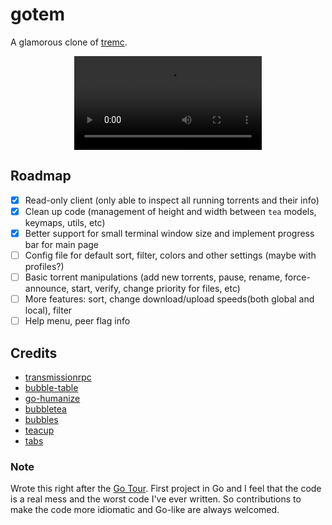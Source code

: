 # gotem

A glamorous clone of [tremc](https://github.com/tremc/tremc).

<div align="center">
  <video src="https://user-images.githubusercontent.com/30691152/215321815-13a4f0ce-2230-4e97-9ed3-fec4eb1edec1.mp4" type="video/mp4"></video>
</div>

## Roadmap

- [x] Read-only client (only able to inspect all running torrents and their info)
- [x] Clean up code (management of height and width between `tea` models, keymaps, utils, etc)
- [x] Better support for small terminal window size and implement progress bar for main page
- [ ] Config file for default sort, filter, colors and other settings (maybe with profiles?)
- [ ] Basic torrent manipulations (add new torrents, pause, rename, force-announce, start, verify,
      change priority for files, etc)
- [ ] More features: sort, change download/upload speeds(both global and local), filter
- [ ] Help menu, peer flag info

## Credits

- [transmissionrpc](https://github.com/hekmon/transmissionrpc)
- [bubble-table](https://github.com/evertras/bubble-table)
- [go-humanize](https://github.com/dustin/go-humanize)
- [bubbletea](https://github.com/charmbracelet/bubbletea)
- [bubbles](https://github.com/charmbracelet/bubbles)
- [teacup](https://github.com/knipferrc/teacup)
- [tabs](https://github.com/notjedi/tabs)

### Note

Wrote this right after the [Go Tour](https://go.dev/tour). First project in Go and I feel that the
code is a real mess and the worst code I've ever written. So contributions to make the code more
idiomatic and Go-like are always welcomed.

